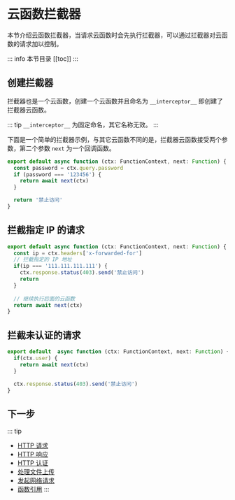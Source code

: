 
# 云函数拦截器

本节介绍云函数拦截器，当请求云函数时会先执行拦截器，可以通过拦截器对云函数的请求加以控制。

::: info 本节目录
[[toc]]
:::

## 创建拦截器

拦截器也是一个云函数，创建一个云函数并且命名为 `__interceptor__` 即创建了拦截器云函数。

::: tip
`__interceptor__` 为固定命名，其它名称无效。
:::

下面是一个简单的拦截器示例，与其它云函数不同的是，拦截器云函数接受两个参数，第二个参数 `next` 为一个回调函数。

```typescript
export default async function (ctx: FunctionContext, next: Function) {
  const password = ctx.query.password
  if (password === '123456') {
    return await next(ctx)
  }

  return '禁止访问'
}
```

## 拦截指定 IP 的请求

```typescript
export default async function (ctx: FunctionContext, next: Function) {
  const ip = ctx.headers['x-forwarded-for']
  // 拦截指定的 IP 地址
  if(ip === '111.111.111.111') {
    ctx.response.status(403).send('禁止访问')
    return
  } 
  
  // 继续执行后面的云函数
  return await next(ctx)
}
```

## 拦截未认证的请求

```typescript
export default  async function (ctx: FunctionContext, next: Function) {
  if(ctx.user) {
    return await next(ctx)
  }

  ctx.response.status(403).send('禁止访问')
}
```

## 下一步
::: tip
- [HTTP 请求](./request.md)
- [HTTP 响应](./response.md)
- [HTTP 认证](./auth.md)
- [处理文件上传](./files.md)
- [发起网络请求](./fetch.md)
- [函数引用](./import.md)
:::

